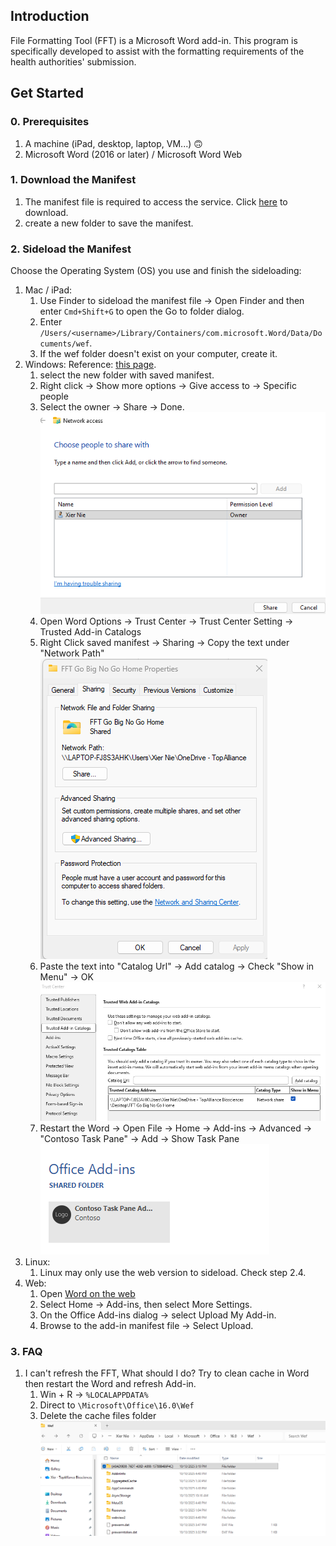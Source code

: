 ## Introduction
File Formatting Tool (FFT) is a Microsoft Word add-in. This program is specifically developed to assist with the formatting requirements of the health authorities' submission.

## Get Started
### 0. Prerequisites
1. A machine (iPad, desktop, laptop, VM...) 🙃
2. Microsoft Word (2016 or later) / Microsoft Word Web

### 1. Download the Manifest
1. The manifest file is required to access the service. Click [here](https://www.binltools.com/api/download/manifest_binltools.xml) to download.
2. create a new folder to save the manifest.

### 2. Sideload the Manifest
Choose the Operating System (OS) you use and finish the sideloading:
1. Mac / iPad:
   1. Use Finder to sideload the manifest file -> Open Finder and then enter `Cmd+Shift+G` to open the Go to folder dialog.
   2. Enter `/Users/<username>/Library/Containers/com.microsoft.Word/Data/Documents/wef`.
   3. If the wef folder doesn't exist on your computer, create it.
2. Windows:
   Reference: [this page](https://learn.microsoft.com/en-us/office/dev/add-ins/testing/create-a-network-shared-folder-catalog-for-task-pane-and-content-add-ins).
   1. select the new folder with saved manifest.
   2. Right click -> Show more options -> Give access to -> Specific people
   3. Select the owner -> Share -> Done. 
   ![1](images/1.png)
   4. Open Word Options -> Trust Center -> Trust Center Setting -> Trusted Add-in Catalogs
   5. Right Click saved manifest -> Sharing -> Copy the text under "Network Path"
   ![2](images/2.png)
   6. Paste the text into "Catalog Url" -> Add catalog -> Check "Show in Menu" -> OK
   ![3](images/3.png)
   7. Restart the Word -> Open File -> Home -> Add-ins -> Advanced -> "Contoso Task Pane" -> Add -> Show Task Pane
   ![4](images/4.png)
3. Linux:
   1. Linux may only use the web version to sideload. Check step 2.4.
4. Web:
   1. Open [Word on the web](https://word.cloud.microsoft/?wdOrigin=OFFICECOM-WEB.APPGALLERY)
   2. Select Home -> Add-ins, then select More Settings.
   3. On the Office Add-ins dialog -> select Upload My Add-in.
   4. Browse to the add-in manifest file -> Select Upload.

### 3. FAQ
1. I can't refresh the FFT, What should I do?
   Try to clean cache in Word then restart the Word and refresh Add-in.
   1. Win + R -> `%LOCALAPPDATA%`
   2. Direct to `\Microsoft\Office\16.0\Wef`
   3. Delete the cache files folder
   ![5](images/5.png)
